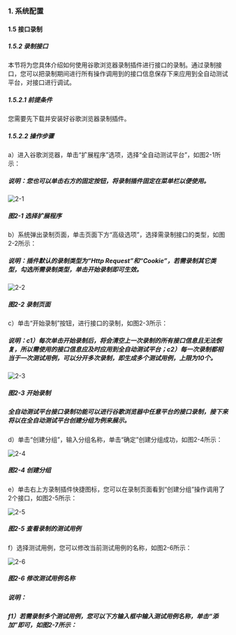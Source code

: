 ### 1. 系统配置

#### 1.5 接口录制

##### 1.5.2 录制接口

本节将为您具体介绍如何使用谷歌浏览器录制插件进行接口的录制。通过录制接口，您可以把录制期间进行所有操作调用到的接口信息保存下来应用到全自动测试平台，对接口进行调试。

##### 1.5.2.1 前提条件

您需要先下载并安装好谷歌浏览器录制插件。

##### 1.5.2.2 操作步骤

a）进入谷歌浏览器，单击“扩展程序”选项，选择“全自动测试平台”，如图2-1所示：

##### 说明：您也可以单击右方的固定按钮，将录制插件固定在菜单栏以便使用。

![2-1](https://www.feisuanyz.com/fstest/xtpz/google/google_8.png)

##### 图2-1 选择扩展程序

b）系统弹出录制页面，单击页面下方“高级选项”，选择需录制接口的类型，如图2-2所示：

##### 说明：插件默认的录制类型为“Http Request”和“Cookie”，若需录制其它类型，勾选所需录制类型，单击开始录制即可生效。

![2-2](https://www.feisuanyz.com/fstest/xtpz/google/google_9.png)

##### 图2-2 录制页面

c）单击“开始录制”按钮，进行接口的录制，如图2-3所示：

##### 说明：c1）每次单击开始录制后，将会清空上一次录制的所有接口信息且无法恢复，所以需使用的接口信息应及时应用到全自动测试平台；c2）每一次录制都相当于一次测试用例，可以分开多次录制，即生成多个测试用例，上限为10个。

![2-3](https://www.feisuanyz.com/fstest/xtpz/google/google_10.png)

##### 图2-3 开始录制

##### 全自动测试平台接口录制功能可以进行谷歌浏览器中任意平台的接口录制，接下来将以在全自动测试平台创建分组为例来展示。

d）单击“创建分组”，输入分组名称，单击“确定”创建分组成功，如图2-4所示：

![2-4](https://www.feisuanyz.com/fstest/xtpz/google/google_11.png)

##### 图2-4 创建分组

e）单击右上方录制插件快捷图标，您可以在录制页面看到“创建分组”操作调用了2个接口，如图2-5所示：

![2-5](https://www.feisuanyz.com/fstest/xtpz/google/google_12.png)

##### 图2-5 查看录制的测试用例

f）选择测试用例，您可以修改当前测试用例的名称，如图2-6所示：

![2-6](https://www.feisuanyz.com/fstest/xtpz/google/google_13.png)

##### 图2-6 修改测试用例名称

##### 说明：

##### f1）若需录制多个测试用例，您可以下方输入框中输入测试用例名称，单击“添加”即可，如图2-7所示：
